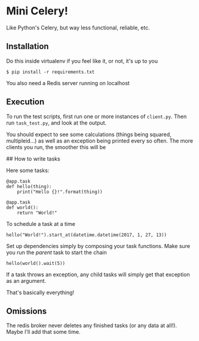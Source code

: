 # Mini Celery!

Like Python's Celery, but way less functional, reliable, etc.

## Installation

Do this inside  virtualenv if you feel like it, or not, it's up to you

	$ pip install -r requirements.txt

You also need a Redis server running on localhost

## Execution

To run the test scripts, first run one or more instances of `client.py`. Then run `task_test.py`, and look at the output. 

You should expect to see some calculations (things being squared, multipleid...) as well as an exception being printed every so often.
The more clients you run, the smoother this will be


## How to write tasks

Here some tasks:

	@app.task
	def hello(thing):
		print("Hello {}!".format(thing))
	
	@app.task
	def world():
		return "World!"

To schedule a task at a time

	hello("World!").start_at(datetime.datetime(2017, 1, 27, 13))

Set up dependencies simply by composing your task functions. Make sure you run the _parent_ task to start the chain

	hello(world().wait(5))

If a task throws an exception, any child tasks will simply get that exception as an argument.

That's basically everything!


## Omissions

The redis broker never deletes any finished tasks (or any data at all!). Maybe I'll add that some time.
